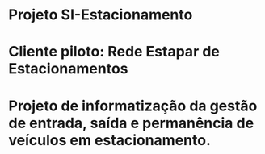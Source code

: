 # Projeto SI-Estacionamento
# Cliente piloto: Rede Estapar de Estacionamentos
# Projeto de informatização da gestão de entrada, saída e permanência de veículos em estacionamento.

